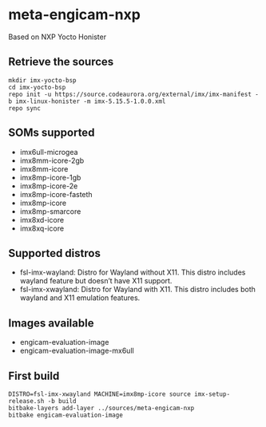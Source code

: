 
meta-engicam-nxp
================

Based on NXP Yocto Honister

Retrieve the sources
--------------------

```
mkdir imx-yocto-bsp
cd imx-yocto-bsp
repo init -u https://source.codeaurora.org/external/imx/imx-manifest -b imx-linux-honister -m imx-5.15.5-1.0.0.xml
repo sync
```

SOMs supported
--------------

- imx6ull-microgea
- imx8mm-icore-2gb
- imx8mm-icore
- imx8mp-icore-1gb
- imx8mp-icore-2e
- imx8mp-icore-fasteth
- imx8mp-icore
- imx8mp-smarcore
- imx8xd-icore
- imx8xq-icore

Supported distros
-----------------

- fsl-imx-wayland: Distro for Wayland without X11. This distro includes wayland feature but doesn’t have X11 support.
- fsl-imx-xwayland: Distro for Wayland with X11. This distro includes both wayland and X11 emulation features.

Images available
----------------

- engicam-evaluation-image
- engicam-evaluation-image-mx6ull

First build
-----------

```
DISTRO=fsl-imx-xwayland MACHINE=imx8mp-icore source imx-setup-release.sh -b build
bitbake-layers add-layer ../sources/meta-engicam-nxp
bitbake engicam-evaluation-image
```

